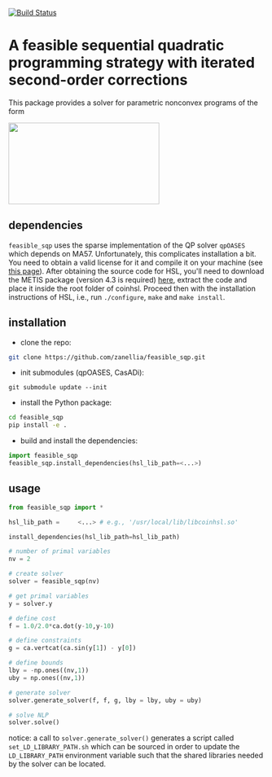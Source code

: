 [![Build Status](https://travis-ci.com/zanellia/feasible_sqp.svg?branch=testing)](https://travis-ci.com/zanellia/feasible_sqp)
# A feasible sequential quadratic programming strategy with iterated second-order corrections
This package provides a solver for parametric nonconvex programs of the form

<img src="https://github.com/zanellia/feasible_sqp/blob/master/figures/nlp_description.png"
     width="296" height="160">
## dependencies 
`feasible_sqp` uses the sparse implementation of the QP solver `qpOASES` which depends on MA57. Unfortunately, this complicates installation a bit. You need to obtain a valid license for it and compile it on your machine (see [this page](https://www.hsl.rl.ac.uk/download/MA57/3.11.0/)). After obtaining the source code for HSL, you'll need to download the METIS package (version 4.3 is required) [here](http://glaros.dtc.umn.edu/gkhome/fetch/sw/metis/OLD/metis-4.0.3.tar.gz), extract the code and place it inside the root folder of coinhsl. Proceed then with the installation instructions of HSL, i.e., run `./configure`, `make` and `make install`.
## installation
- clone the repo: 
```bash
git clone https://github.com/zanellia/feasible_sqp.git
```
- init submodules (qpOASES, CasADi):
```
git submodule update --init
```
- install the Python package:
```bash
cd feasible_sqp
pip install -e .
```
- build and install the dependencies:
```python
import feasible_sqp
feasible_sqp.install_dependencies(hsl_lib_path=<...>)
```

## usage
```python
from feasible_sqp import *

hsl_lib_path =     <...> # e.g., '/usr/local/lib/libcoinhsl.so'

install_dependencies(hsl_lib_path=hsl_lib_path)

# number of primal variables
nv = 2

# create solver
solver = feasible_sqp(nv)

# get primal variables
y = solver.y

# define cost
f = 1.0/2.0*ca.dot(y-10,y-10)

# define constraints
g = ca.vertcat(ca.sin(y[1]) - y[0])

# define bounds
lby = -np.ones((nv,1))
uby = np.ones((nv,1))

# generate solver
solver.generate_solver(f, f, g, lby = lby, uby = uby)

# solve NLP
solver.solve()
```
notice: a call to
`solver.generate_solver()` generates a script called `set_LD_LIBRARY_PATH.sh` which can be sourced in order to update the `LD_LIBRARY_PATH` environment variable such that the shared libraries needed by the solver can be located.
